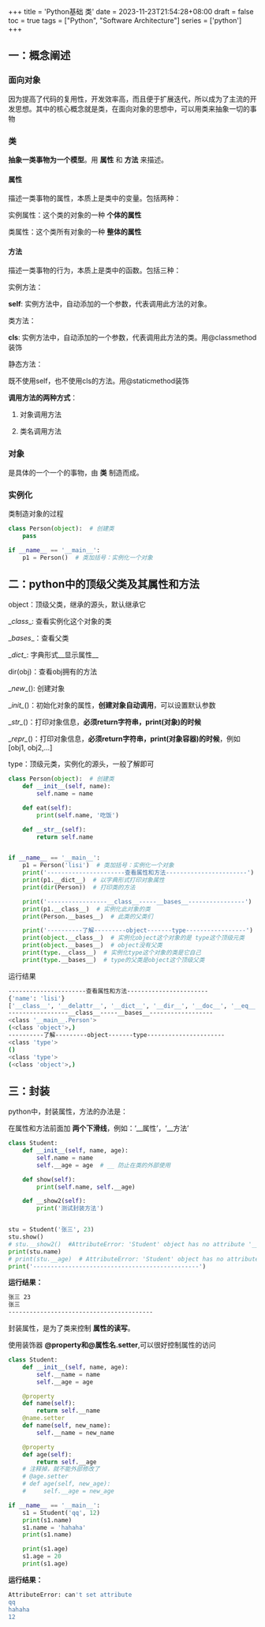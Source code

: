 +++
title = 'Python基础 类'
date = 2023-11-23T21:54:28+08:00
draft = false
toc = true
tags = ["Python", "Software Architecture"]
series = ['python']
+++

## 一：概念阐述

### 面向对象

因为提高了代码的复用性，开发效率高，而且便于扩展迭代，所以成为了主流的开发思想。其中的核心概念就是类，在面向对象的思想中，可以用类来抽象一切的事物

### 类

__抽象一类事物为一个模型__。用 __属性__ 和 __方法__ 来描述。

#### 属性

描述一类事物的属性，本质上是类中的变量。包括两种：

实例属性：这个类的对象的一种 __个体的属性__

类属性：这个类所有对象的一种 __整体的属性__

#### 方法

描述一类事物的行为，本质上是类中的函数。包括三种：

实例方法：

__self__: 实例方法中，自动添加的一个参数，代表调用此方法的对象。

类方法：

__cls__: 实例方法中，自动添加的一个参数，代表调用此方法的类。用@classmethod装饰

静态方法：

既不使用self，也不使用cls的方法。用@staticmethod装饰

__调用方法的两种方式__：

1. 对象调用方法

2. 类名调用方法

### 对象

是具体的一个一个的事物，由 __类__ 制造而成。

### 实例化

类制造对象的过程

```python
class Person(object):  # 创建类
    pass

if __name__ == '__main__':
    p1 = Person()  # 类加括号：实例化一个对象
```

## 二：python中的顶级父类及其属性和方法

object：顶级父类，继承的源头，默认继承它

\__class__: 查看实例化这个对象的类

\__bases__：查看父类

\__dict\__: 字典形式__显示属性__

dir(obj)：查看obj拥有的方法

\__new__(): 创建对象

\__init\__()：初始化对象的属性，__创建对象自动调用__，可以设置默认参数

\__str\__()：打印对象信息，__必须return字符串，print(对象)的时候__

\__repr\__()：打印对象信息，__必须return字符串，print(对象容器)的时候__，例如[obj1, obj2,...]

type：顶级元类，实例化的源头，一般了解即可

```python
class Person(object):  # 创建类
    def __init__(self, name):
        self.name = name

    def eat(self):
        print(self.name, '吃饭')

    def __str__(self):
        return self.name


if __name__ == '__main__':
    p1 = Person('lisi')  # 类加括号：实例化一个对象
    print('----------------------查看属性和方法-----------------------')
    print(p1.__dict__)  # 以字典形式打印对象属性
    print(dir(Person))  # 打印类的方法

    print('-----------------__class__-----__bases__----------------')
    print(p1.__class__)  # 实例化此对象的类
    print(Person.__bases__)  # 此类的父类们

    print('----------了解---------object-------type-----------------')
    print(object.__class__)  # 实例化object这个对象的是 type这个顶级元类
    print(object.__bases__)  # object没有父类
    print(type.__class__)  # 实例化type这个对象的类是它自己
    print(type.__bases__)  # type的父类是object这个顶级父类
```

运行结果

```bash
----------------------查看属性和方法-----------------------
{'name': 'lisi'}
['__class__', '__delattr__', '__dict__', '__dir__', '__doc__', '__eq__', '__format__', '__ge__', '__getattribute__', '__gt__', '__hash__', '__init__', '__init_subclass__', '__le__', '__lt__', '__module__', '__ne__', '__new__', '__reduce__', '__reduce_ex__', '__repr__', '__setattr__', '__sizeof__', '__str__', '__subclasshook__', '__weakref__', 'eat']
-----------------__class__-----__bases__------------------
<class '__main__.Person'>
(<class 'object'>,)
----------了解---------object-------type----------------------
<class 'type'>
()
<class 'type'>
(<class 'object'>,)
```

## 三：封装

python中，封装属性，方法的办法是：

 在属性和方法前面加 __两个下滑线__，例如：‘\_\_属性’，‘\_\_方法’

```python
class Student:
    def __init__(self, name, age):
        self.name = name
        self.__age = age  # __ 防止在类的外部使用

    def show(self):
        print(self.name, self.__age)

    def __show2(self):
        print('测试封装方法')


stu = Student('张三', 23)
stu.show()
# stu.__show2()  #AttributeError: 'Student' object has no attribute '__show2'
print(stu.name)
# print(stu.__age)  # AttributeError: 'Student' object has no attribute '__age'
print('-----------------------------------------------')
```

__运行结果：__

```bash
张三 23
张三
-----------------------------------------
```

封装属性，是为了类来控制 __属性的读写__。

使用装饰器 __@property和@属性名.setter__,可以很好控制属性的访问

```python
class Student:
    def __init__(self, name, age):
        self.__name = name
        self.__age = age

    @property
    def name(self):
        return self.__name
    @name.setter
    def name(self, new_name):
        self.__name = new_name

    @property
    def age(self):
        return self.__age
    # 注释掉，就不能外部修改了
    # @age.setter
    # def age(self, new_age):
    #     self.__age = new_age

if __name__ == '__main__':
    s1 = Student('qq', 12)
    print(s1.name)
    s1.name = 'hahaha'
    print(s1.name)

    print(s1.age)
    s1.age = 20
    print(s1.age)
```

__运行结果：__

```bash
AttributeError: can't set attribute
qq
hahaha
12
```
